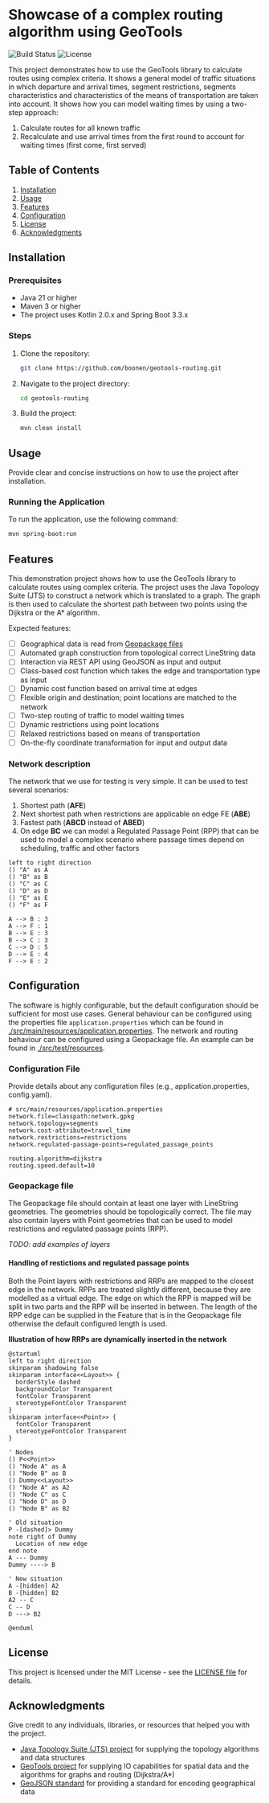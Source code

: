 # Showcase of a complex routing algorithm using GeoTools

![Build Status](https://img.shields.io/github/workflow/status/boonen/geotools-routing/Build) ![License](https://img.shields.io/github/license/boonen/geotools-routing)

This project demonstrates how to use the GeoTools library to calculate routes using complex criteria. It shows a general model of traffic situations in which
departure and arrival times, segment restrictions, segments characteristics and characteristics of the means of transportation are taken into account. It shows
how you can model waiting times by using a two-step approach:

1. Calculate routes for all known traffic
2. Recalculate and use arrival times from the first round to account for waiting times (first come, first served)

## Table of Contents

1. [Installation](#installation)
2. [Usage](#usage)
3. [Features](#features)
4. [Configuration](#configuration)
5. [License](#license)
6. [Acknowledgments](#acknowledgments)

## Installation

### Prerequisites

- Java 21 or higher
- Maven 3 or higher
- The project uses Kotlin 2.0.x and Spring Boot 3.3.x

### Steps

1. Clone the repository:
   ```bash
   git clone https://github.com/boonen/geotools-routing.git
   ```
2. Navigate to the project directory:
   ```bash
   cd geotools-routing
   ```
3. Build the project:
   ```bash
   mvn clean install
   ```
   
## Usage

Provide clear and concise instructions on how to use the project after installation.

### Running the Application

To run the application, use the following command:

```bash
mvn spring-boot:run
```

## Features

This demonstration project shows how to use the GeoTools library to calculate routes using complex criteria. The project uses the Java Topology Suite (JTS) to
construct a network which is translated to a graph. The graph is then used to calculate the shortest path between two points using the Dijkstra or the A*
algorithm. 

Expected features:

- [ ] Geographical data is read from [Geopackage files](https://www.geopackage.org/)
- [ ] Automated graph construction from topological correct LineString data
- [ ] Interaction via REST API using GeoJSON as input and output
- [ ] Class-based cost function which takes the edge and transportation type as input
- [ ] Dynamic cost function based on arrival time at edges
- [ ] Flexible origin and destination; point locations are matched to the network
- [ ] Two-step routing of traffic to model waiting times
- [ ] Dynamic restrictions using point locations
- [ ] Relaxed restrictions based on means of transportation
- [ ] On-the-fly coordinate transformation for input and output data

### Network description

The network that we use for testing is very simple. It can be used to test several scenarios:

1. Shortest path (**AFE**)
2. Next shortest path when restrictions are applicable on edge FE (**ABE**)
3. Fastest path (**ABCD** instead of **ABED**)
4. On edge **BC** we can model a Regulated Passage Point (RPP) that can be used to model a complex scenario where passage times depend on scheduling, traffic
   and other factors

```plantuml
left to right direction
() "A" as A
() "B" as B
() "C" as C
() "D" as D
() "E" as E
() "F" as F

A --> B : 3
A --> F : 1
B --> E : 3
B --> C : 3
C --> D : 5
D --> E : 4
F --> E : 2
```

## Configuration

The software is highly configurable, but the default configuration should be sufficient for most use cases. General behaviour can be configured using the
properties file `application.properties` which can be found in [./src/main/resources/application.properties](./src/main/resources/application.properties). The
network and routing behaviour can be configured using a Geopackage file. An example can be found in [./src/test/resources](./src/test/resources/test_network.gpkg). 

### Configuration File

Provide details about any configuration files (e.g., application.properties, config.yaml).

```properties
# src/main/resources/application.properties
network.file=classpath:network.gpkg
network.topology=segments
network.cost-attribute=travel_time
network.restrictions=restrictions
network.regulated-passage-points=regulated_passage_points

routing.algorithm=dijkstra
routing.speed.default=10
```

### Geopackage file

The Geopackage file should contain at least one layer with LineString geometries. The geometries should be topologically correct. The file may also contain
layers with Point geometries that can be used to model restrictions and regulated passage points (RPP). 

*TODO: add examples of layers*

#### Handling of restictions and regulated passage points

Both the Point layers with restrictions and RRPs are mapped to the closest edge in the network. RPPs are treated slightly different, because they are modelled 
as a virtual edge. The edge on which the RPP is mapped will be split in two parts and the RPP will be inserted in between. The length of the RPP edge can be
supplied in the Feature that is in the Geopackage file otherwise the default configured length is used.

**Illustration of how RRPs are dynamically inserted in the network**
```plantuml
@startuml
left to right direction
skinparam shadowing false
skinparam interface<<Layout>> {
  borderStyle dashed
  backgroundColor Transparent
  fontColor Transparent
  stereotypeFontColor Transparent
}
skinparam interface<<Point>> {
  fontColor Transparent
  stereotypeFontColor Transparent
}

' Nodes
() P<<Point>>
() "Node A" as A
() "Node B" as B
() Dummy<<Layout>>
() "Node A" as A2
() "Node C" as C
() "Node D" as D
() "Node B" as B2

' Old situation
P -[dashed]> Dummy
note right of Dummy
  Location of new edge
end note
A --- Dummy
Dummy ----> B

' New situation
A -[hidden] A2
B -[hidden] B2
A2 -- C
C -- D
D ---> B2

@enduml
```

## License

This project is licensed under the MIT License - see the [LICENSE file](./LICENSE) for details.

## Acknowledgments

Give credit to any individuals, libraries, or resources that helped you with the project.

* [Java Topology Suite (JTS) project](https://github.com/locationtech/jts) for supplying the topology algorithms and data structures
* [GeoTools project](https://github.com/geotools/geotools) for supplying IO capabilities for spatial data and the algorithms for graphs and routing (Dijkstra/A*)
* [GeoJSON standard](https://tools.ietf.org/html/rfc7946) for providing a standard for encoding geographical data